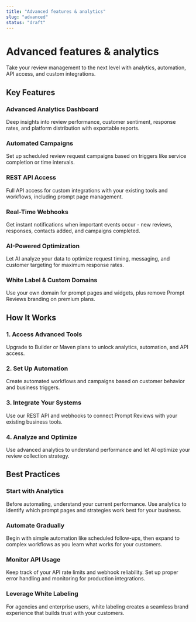 ```yaml
---
title: "Advanced features & analytics"
slug: "advanced"
status: "draft"
---
```


# Advanced features & analytics

Take your review management to the next level with analytics, automation, API access, and custom integrations.

## Key Features

### Advanced Analytics Dashboard

Deep insights into review performance, customer sentiment, response rates, and platform distribution with exportable reports.

### Automated Campaigns

Set up scheduled review request campaigns based on triggers like service completion or time intervals.

### REST API Access

Full API access for custom integrations with your existing tools and workflows, including prompt page management.

### Real-Time Webhooks

Get instant notifications when important events occur - new reviews, responses, contacts added, and campaigns completed.

### AI-Powered Optimization

Let AI analyze your data to optimize request timing, messaging, and customer targeting for maximum response rates.

### White Label & Custom Domains

Use your own domain for prompt pages and widgets, plus remove Prompt Reviews branding on premium plans.

## How It Works

### 1. Access Advanced Tools

Upgrade to Builder or Maven plans to unlock analytics, automation, and API access.

### 2. Set Up Automation

Create automated workflows and campaigns based on customer behavior and business triggers.

### 3. Integrate Your Systems

Use our REST API and webhooks to connect Prompt Reviews with your existing business tools.

### 4. Analyze and Optimize

Use advanced analytics to understand performance and let AI optimize your review collection strategy.

## Best Practices

### Start with Analytics

Before automating, understand your current performance. Use analytics to identify which prompt pages and strategies work best for your business.

### Automate Gradually

Begin with simple automation like scheduled follow-ups, then expand to complex workflows as you learn what works for your customers.

### Monitor API Usage

Keep track of your API rate limits and webhook reliability. Set up proper error handling and monitoring for production integrations.

### Leverage White Labeling

For agencies and enterprise users, white labeling creates a seamless brand experience that builds trust with your customers.

